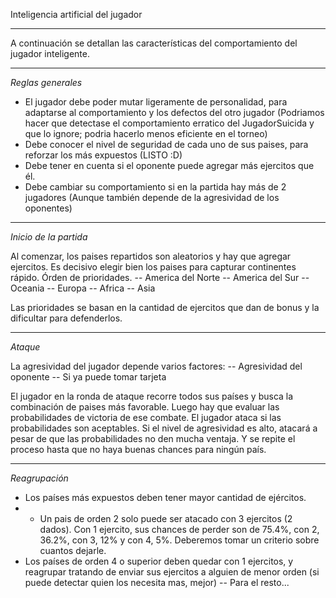 Inteligencia artificial del jugador
***********************************

A continuación se detallan las características del comportamiento del jugador inteligente.

***

*Reglas generales*

- El jugador debe poder mutar ligeramente de personalidad, para adaptarse al comportamiento y los defectos del otro jugador (Podriamos hacer que detectase el comportamiento erratico del JugadorSuicida y que lo ignore; podria hacerlo menos eficiente en el torneo)
- Debe conocer el nivel de seguridad de cada uno de sus paises, para reforzar los más expuestos (LISTO :D)
- Debe tener en cuenta si el oponente puede agregar más ejercitos que él.
- Debe cambiar su comportamiento si en la partida hay más de 2 jugadores (Aunque también depende de la agresividad de los oponentes)


***

*Inicio de la partida*

Al comenzar, los paises repartidos son aleatorios y hay que agregar ejercitos. Es decisivo elegir bien los paises para capturar continentes rápido.
Órden de prioridades.
-- America del Norte
-- America del Sur
-- Oceania
-- Europa
-- Africa
-- Asia

Las prioridades se basan en la cantidad de ejercitos que dan de bonus y la dificultar para defenderlos.

***

*Ataque*

La agresividad del jugador depende varios factores:
-- Agresividad del oponente
-- Si ya puede tomar tarjeta

El jugador en la ronda de ataque recorre todos sus países y busca la combinación de paises más favorable.
Luego hay que evaluar las probabilidades de victoria de ese combate.
El jugador ataca si las probabilidades son aceptables. Si el nivel de agresividad es alto, atacará a pesar de que las probabilidades no den mucha ventaja.
Y se repite el proceso hasta que no haya buenas chances para ningún país.

***

*Reagrupación*

- Los países más expuestos deben tener mayor cantidad de ejércitos.
- - Un pais de orden 2 solo puede ser atacado con 3 ejercitos (2 dados). Con 1 ejercito, sus chances de perder son de 75.4%, con 2, 36.2%, con 3, 12% y con 4, 5%. Deberemos tomar un criterio sobre cuantos dejarle.
- Los países de orden 4 o superior deben quedar con 1 ejercitos, y reagrupar tratando de enviar sus ejercitos a alguien de menor orden (si puede detectar quien los necesita mas, mejor)
-- Para el resto...
